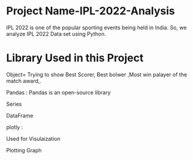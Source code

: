 # Project Name-IPL-2022-Analysis
IPL 2022 is one of the popular sporting events being held in India. So,  we analyze  IPL 2022 Data set  using Python.

# Library Used in this Project
Object= Trying to show Best Scorer, Best bolwer ,Most win palayer of the match award,.

Pandas : Pandas is an open-source library

Series

DataFrame

plotly :

Used for Visulaization

Plotting Graph
